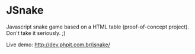 JSnake
======

Javascript snake game based on a HTML table (proof-of-concept project).
Don't take it seriously. ;)

Live demo: http://dev.phpit.com.br/jsnake/

